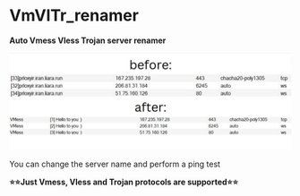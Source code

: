 # VmVlTr_renamer
**Auto Vmess Vless Trojan server renamer** <br>

<img src="https://github.com/houshmand-2005/VmVlTr_renamer/blob/aae84c8e2cd1d4b002dc2761b74dab63049fdb2a/1.jpg" alt="howitworks" width="800">

You can change the server name and perform a ping test

**⭐⭐Just Vmess, Vless and Trojan protocols are supported⭐⭐**
